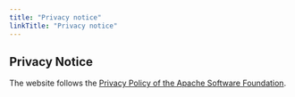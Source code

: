 ```yaml
---
title: "Privacy notice"
linkTitle: "Privacy notice"
---
```


## Privacy Notice

The website follows the [Privacy Policy of the Apache Software Foundation](https://privacy.apache.org/policies/privacy-policy-public.html>).
